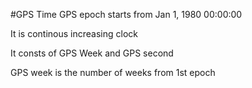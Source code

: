 #GPS Time
GPS epoch starts from Jan 1, 1980 00:00:00

It is continous increasing clock

It consts of GPS Week and GPS second

GPS week is the number of weeks from 1st epoch



#